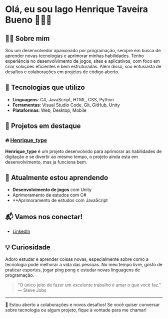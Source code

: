 # Olá, eu sou Iago Henrique Taveira Bueno 👋😍😍

## 👨‍💻 Sobre mim
Sou um desenvolvedor apaixonado por programação, sempre em busca de aprender novas tecnologias e aprimorar minhas habilidades. Tenho experiência no desenvolvimento de jogos, sites e aplicativos, com foco em criar soluções eficientes e bem estruturadas. Além disso, sou entusiasta de desafios e colaborações em projetos de código aberto.

## 🚀 Tecnologias que utilizo
- **Linguagens**: C#, JavaScript, HTML, CSS, Python
- **Ferramentas**: Visual Studio Code, Git, GitHub, Unity
- **Plataformas**: Web, Desktop, Mobile

## 📂 Projetos em destaque
### 🔥 [Henrique_type](https://github.com/IagoProgramer/Henrique_type)
**Henrique_type** é um projeto desenvolvido para aprimorar as habilidades de digitação e se divertir ao mesmo tempo, o projeto ainda esta em desenvolvimento, mas ja funciona bem.

## 🌱 Atualmente estou aprendendo
- **Desenvolvimento de jogos** com Unity
- Aprimoramento de estudos com C#
- **Aprimoramento de estudos com JavaScript

## 📬 Vamos nos conectar!
- [LinkedIn](https://www.linkedin.com/in/iagohenriquetaveirabueno)

## 💡 Curiosidade
Adoro estudar e aprender coisas novas, especialmente sobre como a tecnologia pode melhorar a vida das pessoas. No meu tempo livre, gosto de praticar esportes, jogar ping pong e estudar novas linguagens de programação.

> "O único jeito de fazer um excelente trabalho é amar o que você faz." — Steve Jobs

---

🔧 Estou aberto a colaborações e novos desafios! Se você quiser conversar sobre tecnologia ou algum projeto, fique à vontade para me chamar!
